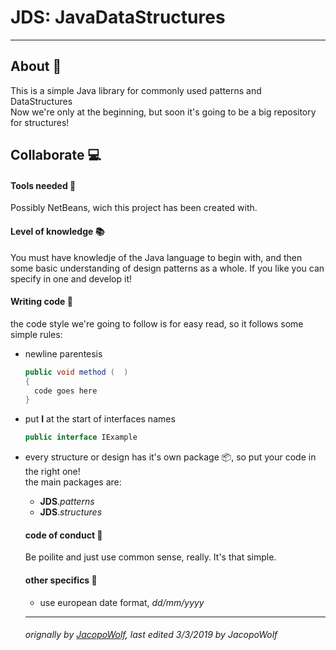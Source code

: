 # JDS: JavaDataStructures
-------
## About :page_with_curl:
This is a simple Java library for commonly used patterns and DataStructures<br>
Now we're only at the beginning, but soon it's going to be a big repository for structures!
<br>
## Collaborate :computer:
#### Tools needed :wrench:
Possibly NetBeans, wich this project has been created with.
#### Level of knowledge :books:
You must have knowledje of the Java language to begin with, and then some basic understanding of design patterns as a whole. If you like you can specify in one and develop it! 
#### Writing code :pencil:
the code style we're going to follow is for easy read, so it follows some simple rules:
* newline parentesis
  ``` java
  public void method (  )
  {
    code goes here
  }
  ```
* put __I__ at the start of interfaces names
  ``` java
  public interface IExample
  ```
* every structure or design has it's own package :package:, so put your code in the right one!<br>
  the main packages are: 
  * __JDS__._patterns_
  * __JDS__._structures_ 
  
  #### code of conduct :cop:
  Be poilite and just use common sense, really. It's that simple.<br>
  
  
  #### other specifics :bookmark_tabs:
  * use european date format, *dd/mm/yyyy*
  
  -----
  ###### orignally by [JacopoWolf](https://github.com/JacopoWolf), last edited 3/3/2019 by JacopoWolf
